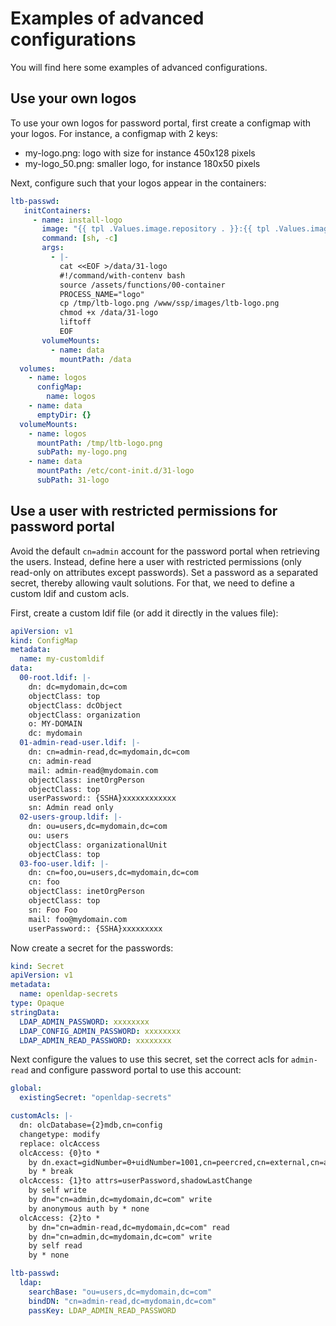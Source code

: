 # Examples of advanced configurations

You will find here some examples of advanced configurations.


## Use your own logos
To use your own logos for password portal, first create a configmap with your
logos.  For instance, a configmap with 2 keys:
- my-logo.png: logo with size for instance 450x128 pixels
- my-logo_50.png: smaller logo, for instance 180x50 pixels

Next, configure such that your logos appear in the containers:
```yaml
ltb-passwd:
   initContainers:
	 - name: install-logo
	   image: "{{ tpl .Values.image.repository . }}:{{ tpl .Values.image.tag . }}"
	   command: [sh, -c]
	   args:
		 - |-
		   cat <<EOF >/data/31-logo
		   #!/command/with-contenv bash
		   source /assets/functions/00-container
		   PROCESS_NAME="logo"
		   cp /tmp/ltb-logo.png /www/ssp/images/ltb-logo.png
		   chmod +x /data/31-logo
		   liftoff
		   EOF
	   volumeMounts:
		 - name: data
		   mountPath: /data
  volumes:
	- name: logos
	  configMap:
		name: logos
	- name: data
	  emptyDir: {}
  volumeMounts:
	- name: logos
	  mountPath: /tmp/ltb-logo.png
	  subPath: my-logo.png
	- name: data
	  mountPath: /etc/cont-init.d/31-logo
	  subPath: 31-logo
```

## Use a user with restricted permissions for password portal
Avoid the default ```cn=admin``` account for the password portal when retrieving
the users.  Instead, define here a user with restricted permissions (only
read-only on attributes except passwords).  Set a password as a separated
secret, thereby allowing vault solutions. For that, we need to define a custom
ldif and custom acls.

First, create a custom ldif file (or add it directly in the values file):
```yaml
apiVersion: v1
kind: ConfigMap
metadata:
  name: my-customldif
data:
  00-root.ldif: |-
	dn: dc=mydomain,dc=com
	objectClass: top
	objectClass: dcObject
	objectClass: organization
	o: MY-DOMAIN
	dc: mydomain
  01-admin-read-user.ldif: |-
	dn: cn=admin-read,dc=mydomain,dc=com
	cn: admin-read
	mail: admin-read@mydomain.com
	objectClass: inetOrgPerson
	objectClass: top
	userPassword:: {SSHA}xxxxxxxxxxxx
	sn: Admin read only
  02-users-group.ldif: |-
	dn: ou=users,dc=mydomain,dc=com
	ou: users
	objectClass: organizationalUnit
	objectClass: top
  03-foo-user.ldif: |-
	dn: cn=foo,ou=users,dc=mydomain,dc=com
	cn: foo
	objectClass: inetOrgPerson
	objectClass: top
	sn: Foo Foo
	mail: foo@mydomain.com
	userPassword:: {SSHA}xxxxxxxxx
```

Now create a secret for the passwords:
```yaml
kind: Secret
apiVersion: v1
metadata:
  name: openldap-secrets
type: Opaque
stringData:
  LDAP_ADMIN_PASSWORD: xxxxxxxx
  LDAP_CONFIG_ADMIN_PASSWORD: xxxxxxxx
  LDAP_ADMIN_READ_PASSWORD: xxxxxxxx
```

Next configure the values to use this secret, set the correct acls for ```admin-read``` and configure password portal to use this account:
```yaml
global:
  existingSecret: "openldap-secrets"

customAcls: |-
  dn: olcDatabase={2}mdb,cn=config
  changetype: modify
  replace: olcAccess
  olcAccess: {0}to *
	by dn.exact=gidNumber=0+uidNumber=1001,cn=peercred,cn=external,cn=auth manage
	by * break
  olcAccess: {1}to attrs=userPassword,shadowLastChange
	by self write
	by dn="cn=admin,dc=mydomain,dc=com" write
	by anonymous auth by * none
  olcAccess: {2}to *
	by dn="cn=admin-read,dc=mydomain,dc=com" read
	by dn="cn=admin,dc=mydomain,dc=com" write
	by self read
	by * none

ltb-passwd:
  ldap:
	searchBase: "ou=users,dc=mydomain,dc=com"
	bindDN: "cn=admin-read,dc=mydomain,dc=com"
	passKey: LDAP_ADMIN_READ_PASSWORD
```

